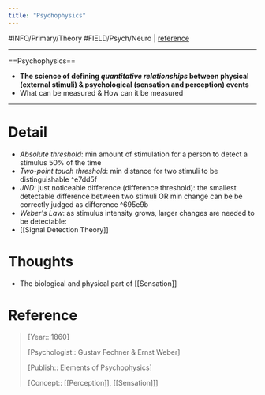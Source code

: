 ```yaml
---
title: "Psychophysics"
---
```



#INFO/Primary/Theory #FIELD/Psych/Neuro  | [reference](https://en.wikipedia.org/wiki/Psychophysics)

---

==Psychophysics==

- **The science of defining *quantitative relationships* between physical (external stimuli) & psychological (sensation and perception) events**
-   What can be measured & How can it be measured

---

# Detail

- *Absolute threshold*: min amount of stimulation for a person to detect a stimulus $50\%$ of the time
- *Two-point touch threshold*: min distance for two stimuli to be distinguishable ^e7dd5f
- *JND*: just noticeable difference (difference threshold): the smallest detectable difference between two stimuli OR min change can be be correctly judged as difference ^695e9b
- *Weber's Law*: as stimulus intensity grows, larger changes are needed to be detectable: 
- [[Signal Detection Theory]]


# Thoughts

- The biological and physical part of [[Sensation]]

# Reference

> [Year:: 1860]
> 
> [Psychologist:: Gustav Fechner & Ernst Weber]
> 
> [Publish:: Elements of Psychophysics]
> 
> [Concept:: [[Perception]], [[Sensation]]]
